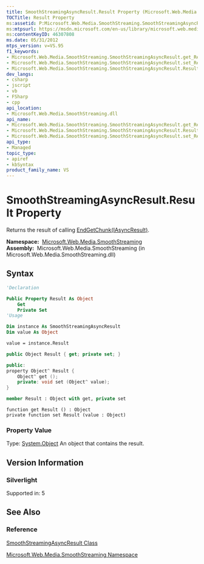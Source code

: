 ```yaml
---
title: SmoothStreamingAsyncResult.Result Property (Microsoft.Web.Media.SmoothStreaming)
TOCTitle: Result Property
ms:assetid: P:Microsoft.Web.Media.SmoothStreaming.SmoothStreamingAsyncResult.Result
ms:mtpsurl: https://msdn.microsoft.com/en-us/library/microsoft.web.media.smoothstreaming.smoothstreamingasyncresult.result(v=VS.95)
ms:contentKeyID: 46307808
ms.date: 05/31/2012
mtps_version: v=VS.95
f1_keywords:
- Microsoft.Web.Media.SmoothStreaming.SmoothStreamingAsyncResult.get_Result
- Microsoft.Web.Media.SmoothStreaming.SmoothStreamingAsyncResult.set_Result
- Microsoft.Web.Media.SmoothStreaming.SmoothStreamingAsyncResult.Result
dev_langs:
- csharp
- jscript
- vb
- FSharp
- cpp
api_location:
- Microsoft.Web.Media.SmoothStreaming.dll
api_name:
- Microsoft.Web.Media.SmoothStreaming.SmoothStreamingAsyncResult.get_Result
- Microsoft.Web.Media.SmoothStreaming.SmoothStreamingAsyncResult.Result
- Microsoft.Web.Media.SmoothStreaming.SmoothStreamingAsyncResult.set_Result
api_type:
- Managed
topic_type:
- apiref
- kbSyntax
product_family_name: VS
---
```


# SmoothStreamingAsyncResult.Result Property

Returns the result of calling [EndGetChunk(IAsyncResult)](trackinfo-endgetchunk-method-microsoft-web-media-smoothstreaming_1.md).

**Namespace:**  [Microsoft.Web.Media.SmoothStreaming](microsoft-web-media-smoothstreaming-namespace_1.md)  
**Assembly:**  Microsoft.Web.Media.SmoothStreaming (in Microsoft.Web.Media.SmoothStreaming.dll)

## Syntax

```vb
'Declaration

Public Property Result As Object
    Get
    Private Set
'Usage

Dim instance As SmoothStreamingAsyncResult
Dim value As Object

value = instance.Result
```

```csharp
public Object Result { get; private set; }
```

```cpp
public:
property Object^ Result {
    Object^ get ();
    private: void set (Object^ value);
}
```

``` fsharp
member Result : Object with get, private set
```

```jscript
function get Result () : Object
private function set Result (value : Object)
```

### Property Value

Type: [System.Object](https://msdn.microsoft.com/library/e5kfa45b\(v=vs.95\))  
An object that contains the result.

## Version Information

### Silverlight

Supported in: 5  

## See Also

### Reference

[SmoothStreamingAsyncResult Class](smoothstreamingasyncresult-class-microsoft-web-media-smoothstreaming.md)

[Microsoft.Web.Media.SmoothStreaming Namespace](microsoft-web-media-smoothstreaming-namespace_1.md)

